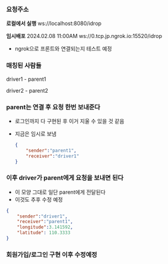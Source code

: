 ### 요청주소
**로컬에서 실행**
ws://localhost:8080/idrop

**임시배포** 2024.02.08 11:00AM
ws://0.tcp.jp.ngrok.io:15520/idrop

- ngrok으로 프론트와 연결되는지 테스트 예정

### 매칭된 사람들

driver1 - parent1

driver2 - parent2

### parent는 연결 후 요청 한번 보내준다

- 로그인까지 다 구현된 후 이거 지울 수 있을 것 같음
- 지금은 임시로 보냄
    
    ```json
    {
    	"sender":"parent1",
    	"receiver":"driver1"
    }
    ```
    

### 이후 driver가 parent에게 요청을 보내면 된다

- 이 모양 그대로 일단 parent에게 전달된다
- 이것도 추후 수정 예정

```json
{
	"sender":"driver1",
	"receiver":"parent1",
	"longitude":3.141592,
	"latitude": 110.3333
}
```

### 회원가입/로그인 구현 이후 수정예정
